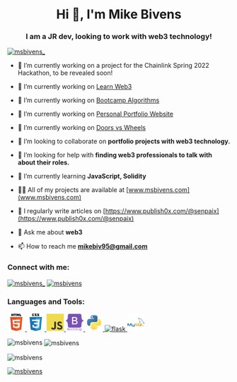 <h1 align="center">Hi 👋, I'm Mike Bivens</h1>
<h3 align="center">I am a JR dev, looking to work with web3 technology!</h3>

<p align="left"> <a href="https://twitter.com/msbivens_" target="blank"><img src="https://img.shields.io/twitter/follow/msbivens_?logo=twitter&style=for-the-badge" alt="msbivens_" /></a> </p>

- 🔭 I’m currently working on a project for the Chainlink Spring 2022 Hackathon, to be revealed soon!

- 🔭 I’m currently working on [Learn Web3](https://github.com/MSBivens/learn_web3)

- 🔭 I’m currently working on [Bootcamp Algorithms](https://github.com/MSBivens/bootcamp_algorithms)

- 🔭 I’m currently working on [Personal Portfolio Website](https://github.com/MSBivens/personal_portfolio_website)

- 🔭 I’m currently working on [Doors vs Wheels](https://github.com/MSBivens/doors_vs_wheels)

- 👯 I’m looking to collaborate on **portfolio projects with web3 technology.**

- 🤝 I’m looking for help with **finding web3 professionals to talk with about their roles.**

- 🌱 I’m currently learning **JavaScript, Solidity**

- 👨‍💻 All of my projects are available at [www.msbivens.com](www.msbivens.com)

- 📝 I regularly write articles on [https://www.publish0x.com/@senpaix](https://www.publish0x.com/@senpaix)

- 💬 Ask me about **web3**

- 📫 How to reach me **mikebiv95@gmail.com**

<h3 align="left">Connect with me:</h3>
<p align="left">
<a href="https://twitter.com/msbivens_" target="blank"><img align="center" src="https://raw.githubusercontent.com/rahuldkjain/github-profile-readme-generator/master/src/images/icons/Social/twitter.svg" alt="msbivens_" height="30" width="40" /></a>
<a href="https://linkedin.com/in/msbivens" target="blank"><img align="center" src="https://raw.githubusercontent.com/rahuldkjain/github-profile-readme-generator/master/src/images/icons/Social/linked-in-alt.svg" alt="msbivens" height="30" width="40" /></a>
</p>

<h3 align="left">Languages and Tools:</h3>
<p align="left"> <a href="https://www.w3.org/html/" target="_blank" rel="noreferrer"> <img src="https://raw.githubusercontent.com/devicons/devicon/master/icons/html5/html5-original-wordmark.svg" alt="html5" width="40" height="40"/> </a> <a href="https://www.w3schools.com/css/" target="_blank" rel="noreferrer"> <img src="https://raw.githubusercontent.com/devicons/devicon/master/icons/css3/css3-original-wordmark.svg" alt="css3" width="40" height="40"/> </a> <a href="https://developer.mozilla.org/en-US/docs/Web/JavaScript" target="_blank" rel="noreferrer"> <img src="https://raw.githubusercontent.com/devicons/devicon/master/icons/javascript/javascript-original.svg" alt="javascript" width="40" height="40"/> </a> <a href="https://getbootstrap.com" target="_blank" rel="noreferrer"> <img src="https://raw.githubusercontent.com/devicons/devicon/master/icons/bootstrap/bootstrap-plain-wordmark.svg" alt="bootstrap" width="40" height="40"/> </a> <a href="https://www.python.org" target="_blank" rel="noreferrer"> <img src="https://raw.githubusercontent.com/devicons/devicon/master/icons/python/python-original.svg" alt="python" width="40" height="40"/> </a> <a href="https://flask.palletsprojects.com/" target="_blank" rel="noreferrer"> <img src="https://www.vectorlogo.zone/logos/pocoo_flask/pocoo_flask-icon.svg" alt="flask" width="40" height="40"/> </a> <a href="https://www.mysql.com/" target="_blank" rel="noreferrer"> <img src="https://raw.githubusercontent.com/devicons/devicon/master/icons/mysql/mysql-original-wordmark.svg" alt="mysql" width="40" height="40"/> </a> </p>

<p><img align="left" src="https://github-readme-stats.vercel.app/api/top-langs?username=msbivens&show_icons=true&locale=en&layout=compact" alt="msbivens" /></p>

<p>&nbsp;<img align="center" src="https://github-readme-stats.vercel.app/api?username=msbivens&show_icons=true&locale=en" alt="msbivens" /></p>

<p><img align="center" src="https://github-readme-streak-stats.herokuapp.com/?user=msbivens&" alt="msbivens" /></p>

<p align="left"> <a href="https://github.com/ryo-ma/github-profile-trophy"><img src="https://github-profile-trophy.vercel.app/?username=msbivens" alt="msbivens" /></a> </p>
